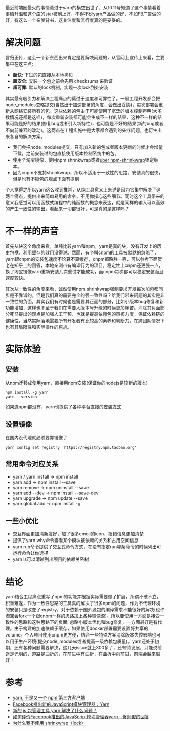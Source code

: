 最近前端圈最火的事情莫过于yarn的横空出世了，从10.11号知道了这个事情看着事情升温和[这个库](https://github.com/yarnpkg/yarn)的star被刷上万，不得不说yarn产品做的好，不如FB广告做的好，有这么一个亲爹背书，这关注度和流行度真的是妥妥的。
# 解决问题

言归正传，这么一个新东西出来肯定是要解决问题的，从官网上宣传上来看，主要集中在这三点:
- **超快:** 下过的包直接从本地拷贝
- **超安全:** 安装一个包之前会先用 checksums 来验证
- **超可靠:** 默认的lock机制，实现一次lock到处安装

其实最有吸引力和解决工程痛点的莫过于速度和可靠性了。一般工程开发都会把node_modules忽略提交(当然出于加速部署的角度，会做出妥协)，每次部署会重新从网络安装所有的包。这些依赖的包由于可能使用了宽泛的版本控制声明(大多数情况还都是这样)，每次重新安装都可能会生成不一样的结果，这种不一样的结果可能是好的结果(修复bug或者引入新特性)，也可能是不好的结果(新的bug或者不向前兼容的改动)。这两点在工程实施中是大家都会遇到的头疼问题，也衍生出来各自的解决方案。
- 我们会把node_modules提交，只有加入新的包或者版本更新的时候才会增量下载，之前安装过的包直接使用版本控制系统中的包。
- 使用个淘宝镜像，使用npm shrinkwrap或者[uber npm-shrinkwrap](https://github.com/uber/npm-shrinkwrap)锁定版本。
- 因为cnpm不支持shrinkwrap，所以不适用于一致性的思路，安装真的很快，但是也有不锁包的观点下面有提到

个人觉得之所以yarn这么收到推崇，从纯工具意义上来说是因为它集中解决了这两个痛点，提供出来简单易用的命令，不用你操心这些细节。同时这个工具带来的意义我感觉可以用函数式编程中的纯函数的概念来表达，就是同样的输入可以高效的产生一致性的输出。看起来一切都很好，可是真的是这样吗？
# 不一样的声音

首先从快这个角度来看，单纯比较yarn和npm，yarn是真的块，没有开发上的历史包袱，利用缓存的效用没得说。然而，有个叫[cnpm](https://github.com/cnpm/cnpm)的工具被默默的忽略了，yarn跟cnpm的安装包速度不论算不算缓存，cnpm都略胜一筹，可以参考下面贺老在知乎上的回答，本地亲测带有编译行为的项目，稳定性上cnpm还更强一点，换了淘宝镜像yarn重新安装几次重试才能成功，而cnpm每次都可以稳定安装而且速度较快。

其次从一致性的角度来看，诚然使用npm shrinkwrap强制要求开发每次加包都同步是不靠谱的，但是我们真的需要完全的强一致性吗？给我们带来问题的其实是非一致性的负面，其实我们有时候也是需要其正面的部分，比如小版本bug修复和新功能增加，这样也不至于我们在需要大版本号升级的时候更加痛苦。消除其负面部分死马提出的观点是加强人工干预，也就是提高依赖包的审核力度，保证依赖链的健康性，当然实际落地需要所有开发者有比较高的素养和判断力，在跨团队情况下也有其局限性和实际操作的尴尬。
# 实际体验
## 安装

从npm迁移成使用yarn，直接用npm安装(保证你的nodejs是较新的版本)

```
npm install -g yarn
yarn --version
```

如果连npm都没有，yarn也提供了各种平台直接的[安装方式](https://yarnpkg.com/en/docs/install)
## 设置镜像

在国内没代理就必须要靠镜像了

```
yarn config set registry 'https://registry.npm.taobao.org'
```
## 常用命令对应关系
- yarn / yarn install -> npm install
- yarn add -> npm install --save
- yarn remove -> npm uninstall --save
- yarn add --dev -> npm install --save-dev
- yarn upgrade -> npm update --save
- yarn global add -> npm install -g
## 一些小优化
- 交互界面更加清新友好，加了很多emoji的icon，报错信息更加清楚
- 提供了yarn why命令查看某个模块被依赖的关系和占用空间信息
- yarn run命令提供了交互式命令方式，在没有指定run哪条命令的时候列出可运行命令让你选择
- yarn ls可以清晰列出项目的依赖关系树
# 结论

yarn结合工程痛点重写了npm的功能并根据实际需要做了扩展，所谓不破不立，积重难返，作为一致性思路的工具真的解决了很多npm的问题，作为不代理环境的安装只是改变了registry，对于依赖于国外源包的编译需求不能很好的解决(也许淘宝会fork一个跟cnpm一样的思路加上各种镜像源)。所以要使用一方面是接受一致性的思路和这种思路下的负面: 忽略小版本优化和bug修复，一方面最好是有代理。由于构建的加速依赖于缓存，如果使用docker部署需要设置好共享的volume。个人项目使用cnpm更方便，结合一些特殊方案消除版本失控影响也可以用于生产环境(提交node_modules或者提高一级依赖包质量)。yarn还处于初期，还有各种问题需要解决，这几天issue就上300多了，还有待发展，只能说前途是光明的，道路是曲折的，在前进中有曲折，在曲折中向前进，前端会越来越好！
# 参考
- [yarn, 不是又一个 npm 第三方客户端](https://zhuanlan.zhihu.com/p/22892675)
- [Facebook推出新的JavaScript模块管理器：Yarn](https://mp.weixin.qq.com/s?__biz=MzA4NjE3MDg4OQ==&mid=2650963709&idx=1&sn=db49ef1793610c178792785bd7d5241f&chksm=843a129bb34d9b8d3316343c60e9b3fd0f6da3d5c36da639d3d3b9f98362497689b413a5211a&mpshare=1&scene=1&srcid=1022htBPlVk3boobjgWA3HZ6&key=c3acc508db720376541159bb6b3a5280a5d4ece0269dd592d76564d31639a178c48858c75c334bb04639b31a5df33cac&ascene=0&uin=MjQ4MjAyNTY0MQ%3D%3D&devicetype=iMac+MacBookAir6%2C2+OSX+OSX+10.10.5+build%2814F27%29&version=11020012&pass_ticket=s2NY74QF%2ByBCzsX7cAwZKBL3Usgfs6BoJilNyFpO7iKndv%2BOjsOS%2BpnRYUfJwpCa)
- [新的 js 包管理工具 yarn 解决了什么问题？](https://zhuanlan.zhihu.com/p/22967139)
- [如何评价Facebook推出的JavaScript模块管理器yarn - 贺师俊的回答](http://www.zhihu.com/question/51502849/answer/126133407)
- [为什么我不使用 shrinkwrap（lock）](https://zhuanlan.zhihu.com/p/22934066)

